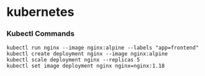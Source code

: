 # kubernetes


### Kubectl Commands 


```
kubectl run nginx --image nginx:alpine --labels "app=frontend"
kubectl create deployment nginx --image nginx:alpine
kubectl scale deployment nginx --replicas 5
kubectl set image deployment nginx nginx=nginx:1.18
```